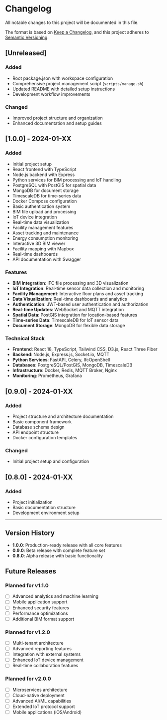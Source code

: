 # Changelog

All notable changes to this project will be documented in this file.

The format is based on [Keep a Changelog](https://keepachangelog.com/en/1.0.0/),
and this project adheres to [Semantic Versioning](https://semver.org/spec/v2.0.0.html).

## [Unreleased]

### Added
- Root package.json with workspace configuration
- Comprehensive project management script (`scripts/manage.sh`)
- Updated README with detailed setup instructions
- Development workflow improvements

### Changed
- Improved project structure and organization
- Enhanced documentation and setup guides

## [1.0.0] - 2024-01-XX

### Added
- Initial project setup
- React frontend with TypeScript
- Node.js backend with Express
- Python services for BIM processing and IoT handling
- PostgreSQL with PostGIS for spatial data
- MongoDB for document storage
- TimescaleDB for time-series data
- Docker Compose configuration
- Basic authentication system
- BIM file upload and processing
- IoT device integration
- Real-time data visualization
- Facility management features
- Asset tracking and maintenance
- Energy consumption monitoring
- Interactive 3D BIM viewer
- Facility mapping with Mapbox
- Real-time dashboards
- API documentation with Swagger

### Features
- **BIM Integration**: IFC file processing and 3D visualization
- **IoT Integration**: Real-time sensor data collection and monitoring
- **Facility Management**: Interactive floor plans and asset tracking
- **Data Visualization**: Real-time dashboards and analytics
- **Authentication**: JWT-based user authentication and authorization
- **Real-time Updates**: WebSocket and MQTT integration
- **Spatial Data**: PostGIS integration for location-based features
- **Time-series Data**: TimescaleDB for IoT sensor data
- **Document Storage**: MongoDB for flexible data storage

### Technical Stack
- **Frontend**: React 18, TypeScript, Tailwind CSS, D3.js, React Three Fiber
- **Backend**: Node.js, Express.js, Socket.io, MQTT
- **Python Services**: FastAPI, Celery, IfcOpenShell
- **Databases**: PostgreSQL/PostGIS, MongoDB, TimescaleDB
- **Infrastructure**: Docker, Redis, MQTT Broker, Nginx
- **Monitoring**: Prometheus, Grafana

## [0.9.0] - 2024-01-XX

### Added
- Project structure and architecture documentation
- Basic component framework
- Database schema design
- API endpoint structure
- Docker configuration templates

### Changed
- Initial project setup and configuration

## [0.8.0] - 2024-01-XX

### Added
- Project initialization
- Basic documentation structure
- Development environment setup

---

## Version History

- **1.0.0**: Production-ready release with all core features
- **0.9.0**: Beta release with complete feature set
- **0.8.0**: Alpha release with basic functionality

## Future Releases

### Planned for v1.1.0
- [ ] Advanced analytics and machine learning
- [ ] Mobile application support
- [ ] Enhanced security features
- [ ] Performance optimizations
- [ ] Additional BIM format support

### Planned for v1.2.0
- [ ] Multi-tenant architecture
- [ ] Advanced reporting features
- [ ] Integration with external systems
- [ ] Enhanced IoT device management
- [ ] Real-time collaboration features

### Planned for v2.0.0
- [ ] Microservices architecture
- [ ] Cloud-native deployment
- [ ] Advanced AI/ML capabilities
- [ ] Extended IoT protocol support
- [ ] Mobile applications (iOS/Android) 